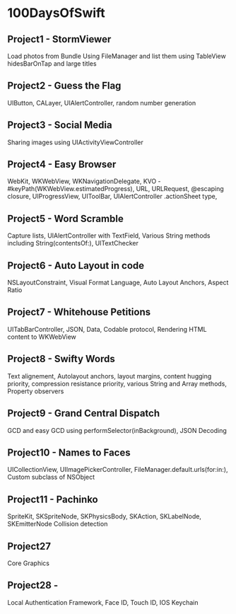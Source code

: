 # 100DaysOfSwift

## Project1 - StormViewer
Load photos from Bundle Using FileManager and list them using TableView
hidesBarOnTap and large titles

## Project2 - Guess the Flag
UIButton, CALayer, UIAlertController, random number generation

## Project3 - Social Media
Sharing images using UIActivityViewController

## Project4 - Easy Browser
WebKit, WKWebView, WKNavigationDelegate, KVO - #keyPath(WKWebView.estimatedProgress), URL, URLRequest, @escaping closure, UIProgressView, UIToolBar, UIAlertController .actionSheet type,

## Project5 - Word Scramble
Capture lists, UIAlertController with TextField, Various String methods including String(contentsOf:), UITextChecker

## Project6 - Auto Layout in code
NSLayoutConstraint, Visual Format Language, Auto Layout Anchors, Aspect Ratio

## Project7 - Whitehouse Petitions
UITabBarController, JSON, Data, Codable protocol, Rendering HTML content to WKWebView

## Project8 - Swifty Words
Text alignement, Autolayout anchors, layout margins, content hugging priority, compression resistance priority, various String and Array methods, Property observers

## Project9 - Grand Central Dispatch
GCD and easy GCD using performSelector(inBackground), JSON Decoding

## Project10 - Names to Faces
UICollectionView, UIImagePickerController, FileManager.default.urls(for:in:), Custom subclass of NSObject

## Project11 - Pachinko
SpriteKit, SKSpriteNode, SKPhysicsBody, SKAction, SKLabelNode, SKEmitterNode Collision detection 

## Project27
Core Graphics 

## Project28 - 
Local Authentication Framework, Face ID, Touch ID, IOS Keychain
